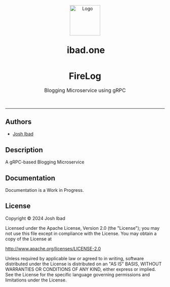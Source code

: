 <div align="center">
  <a style="display: flex; justify-content: center; align-items: stretch;">
    <div style="flex-shrink: 0;">
      <a href="https://ibad.one"><img src="https://assets.ibad.one/logo/dist/ibad-logo-siemen-dist.svg" height="96" alt="Logo"></a>
    </div> 
    <h1 style="display: inline-block; line-height: 0.50; padding-left:4pt">ibad.one</h1>
  </a>

  <h1 align="center">FireLog</h1>

  <p align="center" style="font-size: 1.125em; width: 75%;">
    Blogging Microservice using gRPC
  </p>
  <br/>
</div>

***

## Authors
- [Josh Ibad](https://github.com/j-ibad)

## Description

A gRPC-based Blogging Microservice


## Documentation

Documentation is a Work in Progress.


## License

Copyright © 2024 Josh Ibad

Licensed under the Apache License, Version 2.0 (the "License");
you may not use this file except in compliance with the License.
You may obtain a copy of the License at

   http://www.apache.org/licenses/LICENSE-2.0

Unless required by applicable law or agreed to in writing, software
distributed under the License is distributed on an "AS IS" BASIS,
WITHOUT WARRANTIES OR CONDITIONS OF ANY KIND, either express or implied.
See the License for the specific language governing permissions and
limitations under the License.